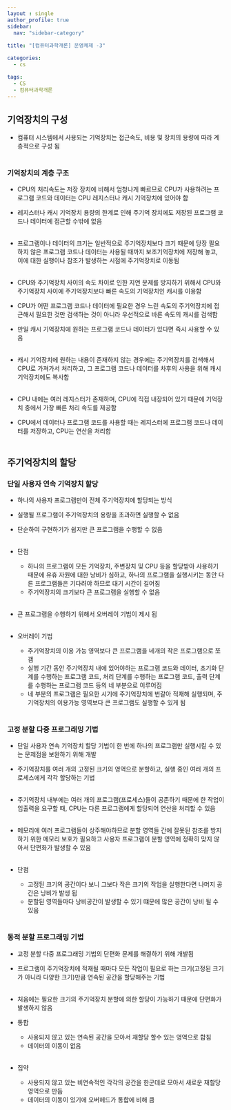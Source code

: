 ```yaml
---
layout : single
author_profile: true
sidebar: 
  nav: "sidebar-category"
  
title: "[컴퓨터과학개론] 운영체제 -3"

categories:
  - cs

tags:
  - CS
  - 컴퓨터과학개론
---
```


## 기억장치의 구성
- 컴퓨터 시스템에서 사용되는 기억장치는 접근속도, 비용 및 장치의 용량에 따라 계층적으로 구성 됨<br><br>

### 기억장치의 계층 구조
- CPU의 처리속도는 저장 장치에 비해서 엄청나게 빠르므로 CPU가 사용하려는 프로그램 코드와 데이터는 CPU 레지스터나 캐시 기억장치에 있어야 함<br>
- 레지스터나 캐시 기억장치 용량의 한계로 인해 주기억 장치에도 저장된 프로그램 코드나 데이터에 접근할 수밖에 없음<br><br>

- 프로그램이나 데이터의 크기는 일반적으로 주기억장치보다 크기 때문에 당장 필요하지 않은 프로그램 코드나 데이터는 사용될 때까지 보조기억장치에 저장해 놓고, 이에 대한 실행이나 참조가 발생하는 시점에 주기억장치로 이동됨<br><br>

- CPU와 주기억장치 사이의 속도 차이로 인한 지연 문제를 방지하기 위해서 CPU와 주기억장치 사이에 주기억장치보다 빠른 속도의 기억장치인 캐시를 이용함<br>
- CPU가 어떤 프로그램 코드나 데이터에 필요한 경우 느린 속도의 주기억장치에 접근해서 필요한 것만 검색하는 것이 아니라 우선적으로 바른 속도의 캐시를 검색함<br>
- 만일 캐시 기억장치에 원하는 프로그램 코드나 데이터가 있다면 즉시 사용할 수 있음<br><br>

- 캐시 기억장치에 원하는 내용이 존재하지 않는 경우에는 주기억장치를 검색해서 CPU로 가져가서 처리하고, 그 프로그램 코드나 데이터를 차후의 사용을 위해 캐시 기억장치에도 복사함<br><br>

- CPU 내에는 여러 레지스터가 존재하며, CPU에 직접 내장되어 있기 때문에 기억장치 중에서 가장 빠른 처리 속도를 제공함<br>
- CPU에서 데이터나 프로그램 코드를 사용할 때는 레지스터에 프로그램 코드나 데이터를 저장하고, CPU는 연산을 처리함<br><br>

## 주기억장치의 할당
### 단일 사용자 연속 기억장치 할당
- 하나의 사용자 프로그램만이 전체 주기억장치에 할당되는 방식<br>
- 실행될 프로그램이 주기억장치의 용량을 초과하면 실행할 수 없음<br>
- 단순하여 구현하기가 쉽지만 큰 프로그램을 수행할 수 없음<br><br>

- 단점<br>
	- 하나의 프로그램이 모든 기억장치, 주변장치 및 CPU 등을 할당받아 사용하기 때문에 유휴 자원에 대한 낭비가 심하고, 하나의 프로그램을 실행시키는 동안 다른 프로그램들은 기다려야 하므로 대기 시간이 길어짐<br>
	- 주기억장치의 크기보다 큰 프로그램을 실행할 수 없음<br><br>

- 큰 프로그램을 수행하기 위해서 오버레이 기법이 제시 됨<br><br>

- 오버레이 기법<br>
	 - 주기억장치의 이용 가능 영역보다 큰 프로그램을 네개의 작은 프로그램으로 쪼갬<br>
	 - 실행 기간 동안 주기억장치 내에 있어야하는 프로그램 코드와 데이터, 초기화 단계를 수행하는 프로그램 코드, 처리 단계를 수행하는 프로그램 코드, 출력 단계를 수행하는 프로그램 코드 등의 네 부분으로 이루어짐<br>
	 - 네 부분의 프로그램은 필요한 시기에 주기억장치에 번갈아 적재해 실행되며, 주기억장치의 이용가능 영역보다 큰 프로그램도 실행할 수 있게 됨<br><br>

### 고정 분할 다중 프로그래밍 기법

- 단일 사용자 연속 기억장치 할당 기법이 한 번에 하나의 프로그램만 실행시킬 수 있는 문제점을 보완하기 위해 개발<br>
- 주기억장치를 여러 개의 고정된 크기의 영역으로 분할하고, 실행 중인 여러 개의 프로세스에게 각각 할당하는 기법<br><br>

- 주기억장치 내부에는 여러 개의 프로그램(프로세스)들이 공존하기 때문에 한 작업이 입출력을 요구할 때, CPU는 다른 프로그램에게 할당되어 연산을 처리할 수 있음<br><br>

- 메모리에 여러 프로그램들이 상주해야하므로 분할 영역들 간에 잘못된 참조를 방지하기 위한 메모리 보호가 필요하고 사용자 프로그램이 분할 영역에 정확히 맞지 않아서 단편화가 발생할 수 있음<br><br>

- 단점<br>
	- 고정된 크기의 공간이다 보니 그보다 작은 크기의 작업을 실행한다면 나머지 공간은 낭비가 발생 됨<br>
	- 분할된 영역들마다 낭비공간이 발생할 수 있기 떄문에 많은 공간이 낭비 될 수 있음<br><br>

### 동적 분할 프로그래밍 기법
- 고정 분할 다중 프로그래밍 기법의 단편화 문제를 해결하기 위해 개발됨<br>
- 프로그램이 주기억장치에 적재될 때마다 모든 작업이 필요로 하는 크기(고정된 크기가 아니라 다양한 크기)만큼 연속된 공간을 할당해주는 기법<br><br>

 - 처음에는 필요한 크기의 주기억장치 분할에 의한 할당이 가능하기 때문에 단편화가 발생하지 않음<br>

- 통합<br>
	- 사용되지 않고 있는 연속된 공간을 모아서 재할당 할수 있는 영역으로 합침<br>
	- 데이터의 이동이 없음<br><br>

- 집약<br>
	- 사용되지 않고 있는 비연속적인 각각의 공간을 한군데로 모아서 새로운 재할당 영역으로 만듬<br>
	- 데이터의 이동이 있기에 오버헤드가 통합에 비해 큼<br><br>
